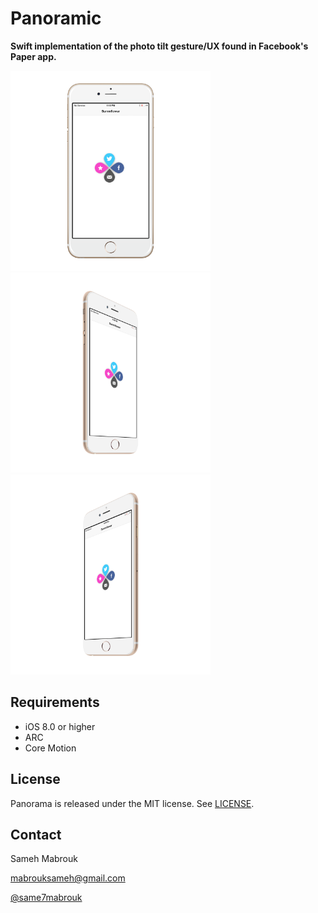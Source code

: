 Panoramic
=========

**Swift implementation of the photo tilt gesture/UX found in Facebook's Paper app.**

<img src="screenshot1.png" alt="Screenshot" width="320px"/>
<img src="screenshot2.png" alt="Screenshot" width="320px"/>
<img src="screenshot3.png" alt="Screenshot" width="320px"/>


Requirements
----------
* iOS 8.0 or higher
* ARC
* Core Motion

## License
Panorama is released under the MIT license. See
[LICENSE](https://github.com/iSame7/Panoramic/blob/master/LICENSE.md).

Contact
----------

Sameh Mabrouk

[mabrouksameh@gmail.com][2]

[@same7mabrouk][3] 

  [2]: mailto:mabrouksameh@gmail.com
  [3]: http://twitter.com/same7mabrouk

